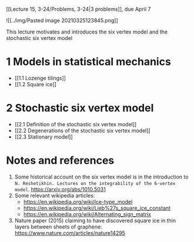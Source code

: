 [[Lecture 15, 3-24/Problems, 3-24\|3 problems]], due April 7 

![[../img/Pasted image 20210325123845.png]]

This lecture motivates and introduces the six vertex model and the stochastic six vertex model

# 1 Models in statistical mechanics

- [[1.1 Lozenge tilings]]
- [[1.2 Square ice]]

# 2 Stochastic six vertex model

- [[2.1 Definition of the stochastic six vertex model]]
- [[2.2 Degenerations of the stochastic six vertex model]]
- [[2.3 Stationary model]]

# Notes and references

1. Some historical account on the six vertex model is in the introduction to ```N. Reshetikhin. Lectures on the integrability of the 6-vertex model```. https://arxiv.org/abs/1010.5031
2. Some relevant wikipedia articles:
	- https://en.wikipedia.org/wiki/Ice-type_model
	- https://en.wikipedia.org/wiki/Lieb%27s_square_ice_constant
	- https://en.wikipedia.org/wiki/Alternating_sign_matrix
3. Nature paper (2015) claiming to have discovered square ice in thin layers between sheets of graphene: https://www.nature.com/articles/nature14295